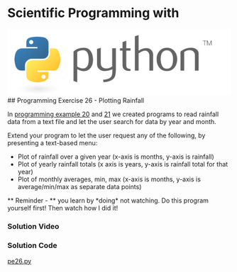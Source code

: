 # Scientific Programming with 
<img src="../../imgs/python.png"/>
## Programming Exercise 26 - Plotting Rainfall

In [programming example 20](../pe20) and [21](../pe21) we created programs to read rainfall data from a text file and let the user search for data by year and month.

Extend your program to let the user request any of the following, by presenting a text-based menu:

- Plot of rainfall over a given year (x-axis is months, y-axis is rainfall)
- Plot of yearly rainfall totals (x axis is years, y-axis is rainfall total for that year)
- Plot of monthly averages, min, max (x-axis is months, y-axis is average/min/max as separate data points)

<div class="highlight">** Reminder -  ** you learn by *doing* not watching.  Do this program yourself first!  Then watch how I did it!</div>

### Solution Video

### Solution Code
[pe26.py](pe26.py)



